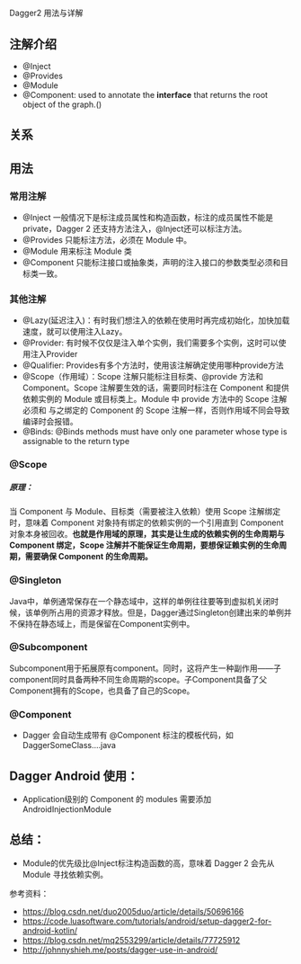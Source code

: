 # 

Dagger2 用法与详解

## **注解介绍**

- @Inject
- @Provides
- @Module
- @Component: used to annotate the **interface** that returns the root object of the graph.()

## **关系**



## **用法**

### **常用注解**

- @Inject 一般情况下是标注成员属性和构造函数，标注的成员属性不能是private，Dagger 2 还支持方法注入，@Inject还可以标注方法。
- @Provides 只能标注方法，必须在 Module 中。
- @Module 用来标注 Module 类
- @Component 只能标注接口或抽象类，声明的注入接口的参数类型必须和目标类一致。

### **其他注解**

- @Lazy(延迟注入)：有时我们想注入的依赖在使用时再完成初始化，加快加载速度，就可以使用注入Lazy<T>。
- @Provider: 有时候不仅仅是注入单个实例，我们需要多个实例，这时可以使用注入Provider<T>
- @Qualifier: Provides有多个方法时，使用该注解确定使用哪种provide方法
- @Scope（作用域）：Scope 注解只能标注目标类、@provide 方法和 Component。Scope 注解要生效的话，需要同时标注在 Component 和提供依赖实例的 Module 或目标类上。Module 中 provide 方法中的 Scope 注解必须和 与之绑定的 Component 的 Scope 注解一样，否则作用域不同会导致编译时会报错。
- @Binds: @Binds methods must have only one parameter whose type is assignable to the return type

### **@Scope**

##### **原理：**

当 Component 与 Module、目标类（需要被注入依赖）使用 Scope 注解绑定时，意味着 Component 对象持有绑定的依赖实例的一个引用直到 Component 对象本身被回收。**也就是作用域的原理，其实是让生成的依赖实例的生命周期与 Component 绑定，Scope 注解并不能保证生命周期，要想保证赖实例的生命周期，需要确保 Component 的生命周期。**

### **@Singleton**

Java中，单例通常保存在一个静态域中，这样的单例往往要等到虚拟机关闭时候，该单例所占用的资源才释放。但是，Dagger通过Singleton创建出来的单例并不保持在静态域上，而是保留在Component实例中。

### **@Subcomponent**

Subcomponent用于拓展原有component。同时，这将产生一种副作用——子component同时具备两种不同生命周期的scope。子Component具备了父Component拥有的Scope，也具备了自己的Scope。

### **@Component**

- Dagger 会自动生成带有 @Component 标注的模板代码，如 DaggerSomeClass....java

## **Dagger Android 使用：**

- Application级别的 Component 的 modules 需要添加 AndroidInjectionModule

## **总结：**

- Module的优先级比@Inject标注构造函数的高，意味着 Dagger 2 会先从 Module 寻找依赖实例。

参考资料：

- <https://blog.csdn.net/duo2005duo/article/details/50696166>
- <https://code.luasoftware.com/tutorials/android/setup-dagger2-for-android-kotlin/>
- <https://blog.csdn.net/mq2553299/article/details/77725912>
- <http://johnnyshieh.me/posts/dagger-use-in-android/>